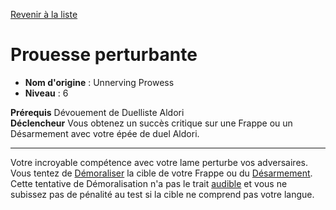 [Revenir à la liste](..)

# Prouesse perturbante

 * **Nom d'origine** : Unnerving Prowess
 * **Niveau** : 6


<p><span id="ctl00_MainContent_DetailedOutput"><strong>Prérequis</strong> Dévouement de Duelliste Aldori<br><strong>Déclencheur</strong> Vous obtenez un succès critique sur une Frappe ou un Désarmement avec votre épée de duel Aldori.<br></span></p>
<hr>
<p>Votre incroyable compétence avec votre lame perturbe vos adversaires. Vous tentez de <a href="https://2e.aonprd.com/Actions.aspx?ID=53">Démoraliser</a> la cible de votre Frappe ou du <a href="https://2e.aonprd.com/Actions.aspx?ID=41">Désarmement</a>. Cette tentative de Démoralisation n'a pas le trait <a href="https://2e.aonprd.com/Traits.aspx?ID=16">audible</a> et vous ne subissez pas de pénalité au test si la cible ne comprend pas votre langue.&nbsp;</p>
